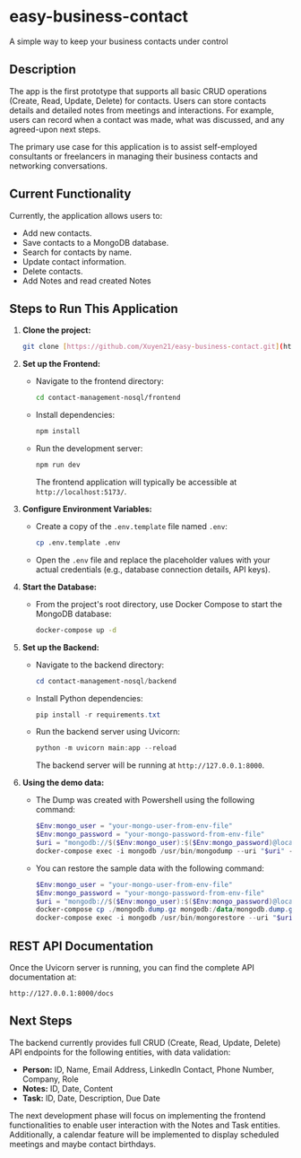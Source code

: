 # easy-business-contact

A simple way to keep your business contacts under control

## Description

The app is the first prototype that supports all basic CRUD operations (Create, Read, Update, Delete) for contacts. Users can store contacts details and detailed notes from meetings and interactions. For example, users can record when a contact was made, what was discussed, and any agreed-upon next steps.

The primary use case for this application is to assist self-employed consultants or freelancers in managing their business contacts and networking conversations.

## Current Functionality

Currently, the application allows users to:

- Add new contacts.
- Save contacts to a MongoDB database.
- Search for contacts by name.
- Update contact information.
- Delete contacts.
- Add Notes and read created Notes

## Steps to Run This Application

1.  **Clone the project:**

    ```bash
    git clone [https://github.com/Xuyen21/easy-business-contact.git](https://github.com/Xuyen21/easy-business-contact.git)
    ```

2.  **Set up the Frontend:**

    - Navigate to the frontend directory:
      ```bash
      cd contact-management-nosql/frontend
      ```
    - Install dependencies:
      ```bash
      npm install
      ```
    - Run the development server:
      ```bash
      npm run dev
      ```
      The frontend application will typically be accessible at `http://localhost:5173/`.

3.  **Configure Environment Variables:**

    - Create a copy of the `.env.template` file named `.env`:
      ```bash
      cp .env.template .env
      ```
    - Open the `.env` file and replace the placeholder values with your actual credentials (e.g., database connection details, API keys).

4.  **Start the Database:**

    - From the project's root directory, use Docker Compose to start the MongoDB database:
      ```bash
      docker-compose up -d
      ```

5.  **Set up the Backend:**

    - Navigate to the backend directory:
      ```Powershell
      cd contact-management-nosql/backend
      ```
    - Install Python dependencies:
      ```Powershell
      pip install -r requirements.txt
      ```
    - Run the backend server using Uvicorn:
      ```Powershell
      python -m uvicorn main:app --reload
      ```
      The backend server will be running at `http://127.0.0.1:8000`.

6.  **Using the demo data:**

    - The Dump was created with Powershell using the following command:

      ```Powershell
      $Env:mongo_user = "your-mongo-user-from-env-file"
      $Env:mongo_password = "your-mongo-password-from-env-file"
      $uri = "mongodb://$($Env:mongo_user):$($Env:mongo_password)@localhost:27017/"
      docker-compose exec -i mongodb /usr/bin/mongodump --uri "$uri" --gzip --archive > ./mongodb.dump.gz
      ```

    - You can restore the sample data with the following command:

      ```Powershell
      $Env:mongo_user = "your-mongo-user-from-env-file"
      $Env:mongo_password = "your-mongo-password-from-env-file"
      $uri = "mongodb://$($Env:mongo_user):$($Env:mongo_password)@localhost:27017/"
      docker-compose cp ./mongodb.dump.gz mongodb:/data/mongodb.dump.gz
      docker-compose exec -i mongodb /usr/bin/mongorestore --uri "$uri" --gzip --archive /data/mongodb.dump.gz
      ```

## REST API Documentation

Once the Uvicorn server is running, you can find the complete API documentation at:

`http://127.0.0.1:8000/docs`

## Next Steps

The backend currently provides full CRUD (Create, Read, Update, Delete) API endpoints for the following entities, with data validation:

- **Person:** ID, Name, Email Address, LinkedIn Contact, Phone Number, Company, Role
- **Notes:** ID, Date, Content
- **Task:** ID, Date, Description, Due Date

The next development phase will focus on implementing the frontend functionalities to enable user interaction with the Notes and Task entities. Additionally, a calendar feature will be implemented to display scheduled meetings and maybe contact birthdays.
